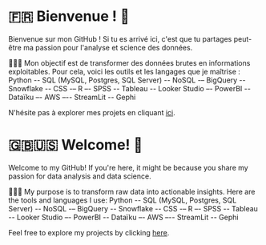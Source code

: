 
# 🇫🇷 Bienvenue ! 🤗

Bienvenue sur mon GitHub ! Si tu es arrivé ici, c'est que tu partages peut-être ma passion pour l'analyse et science des données.

👩🏻‍💻 Mon objectif est de transformer des données brutes en informations exploitables. Pour cela, voici les outils et les langages que je maîtrise :
Python -- SQL (MySQL, Postgres, SQL Server) -- NoSQL -– BigQuery -- Snowflake -- CSS -– R –- SPSS -- Tableau -- Looker Studio –- PowerBI -- Dataïku –- AWS –-- StreamLit -- Gephi

N'hésite pas à explorer mes projets en cliquant [ici](https://github.com/sarahbdji/portfolio.git).


# 🇬🇧🇺🇸 Welcome! 🤗

Welcome to my GitHub! If you're here, it might be because you share my passion for data analysis and data science. 

👩🏻‍💻 My purpose is to transform raw data into actionable insights. Here are the tools and languages I use: Python -- SQL (MySQL, Postgres, SQL Server) -- NoSQL -– BigQuery -- Snowflake -- CSS -– R –- SPSS -- Tableau -- Looker Studio –- PowerBI -- Dataïku –- AWS –-- StreamLit -- Gephi

Feel free to explore my projects by clicking [here](https://github.com/sarahbdji/portfolio.git).
